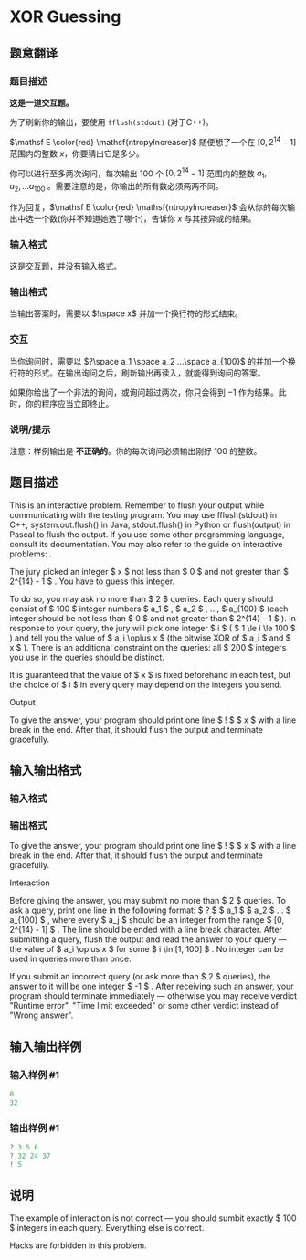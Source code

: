 # XOR Guessing

## 题意翻译

### 题目描述

**这是一道交互题。**

为了刷新你的输出，要使用 `fflush(stdout)` (对于C++)。

$\mathsf E \color{red} \mathsf{ntropyIncreaser}$ 随便想了一个在 $[0,2^{14}-1]$ 范围内的整数 $x$，你要猜出它是多少。

你可以进行至多两次询问，每次输出 $100$ 个 $[0,2^{14}-1]$ 范围内的整数 $a_1,a_2,...a_{100}$ 。需要注意的是，你输出的所有数必须两两不同。

作为回复，$\mathsf E \color{red} \mathsf{ntropyIncreaser}$ 会从你的每次输出中选一个数(你并不知道她选了哪个)，告诉你 $x$ 与其按异或的结果。

### 输入格式

这是交互题，并没有输入格式。

### 输出格式

当输出答案时，需要以 $!\space x$ 并加一个换行符的形式结束。

### 交互

当你询问时，需要以 $?\space a_1 \space a_2 ...\space a_{100}$ 的并加一个换行符的形式。在输出询问之后，刷新输出再读入，就能得到询问的答案。

如果你给出了一个非法的询问，或询问超过两次，你只会得到 $-1$ 作为结果。此时，你的程序应当立即终止。

### 说明/提示

注意：样例输出是 **不正确的**。你的每次询问必须输出刚好 $100$ 的整数。

## 题目描述

This is an interactive problem. Remember to flush your output while communicating with the testing program. You may use fflush(stdout) in C++, system.out.flush() in Java, stdout.flush() in Python or flush(output) in Pascal to flush the output. If you use some other programming language, consult its documentation. You may also refer to the guide on interactive problems: .

The jury picked an integer $ x $ not less than $ 0 $ and not greater than $ 2^{14} - 1 $ . You have to guess this integer.

To do so, you may ask no more than $ 2 $ queries. Each query should consist of $ 100 $ integer numbers $ a_1 $ , $ a_2 $ , ..., $ a_{100} $ (each integer should be not less than $ 0 $ and not greater than $ 2^{14} - 1 $ ). In response to your query, the jury will pick one integer $ i $ ( $ 1 \le i \le 100 $ ) and tell you the value of $ a_i \oplus x $ (the bitwise XOR of $ a_i $ and $ x $ ). There is an additional constraint on the queries: all $ 200 $ integers you use in the queries should be distinct.

It is guaranteed that the value of $ x $ is fixed beforehand in each test, but the choice of $ i $ in every query may depend on the integers you send.

Output

To give the answer, your program should print one line $ ! $ $ x $ with a line break in the end. After that, it should flush the output and terminate gracefully.

## 输入输出格式

### 输入格式

### 输出格式

To give the answer, your program should print one line $ ! $ $ x $ with a line break in the end. After that, it should flush the output and terminate gracefully.

Interaction

Before giving the answer, you may submit no more than $ 2 $ queries. To ask a query, print one line in the following format: $ ? $ $ a_1 $ $ a_2 $ ... $ a_{100} $ , where every $ a_j $ should be an integer from the range $ [0, 2^{14} - 1] $ . The line should be ended with a line break character. After submitting a query, flush the output and read the answer to your query — the value of $ a_i \oplus x $ for some $ i \in [1, 100] $ . No integer can be used in queries more than once.

If you submit an incorrect query (or ask more than $ 2 $ queries), the answer to it will be one integer $ -1 $ . After receiving such an answer, your program should terminate immediately — otherwise you may receive verdict "Runtime error", "Time limit exceeded" or some other verdict instead of "Wrong answer".

## 输入输出样例

### 输入样例 #1

```cpp
0
32
```


### 输出样例 #1

```cpp
? 3 5 6
? 32 24 37
! 5
```


## 说明

The example of interaction is not correct — you should sumbit exactly $ 100 $ integers in each query. Everything else is correct.

Hacks are forbidden in this problem.

